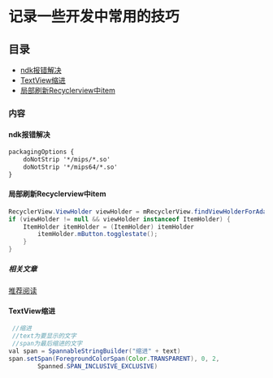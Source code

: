 # 记录一些开发中常用的技巧

## 目录
* [ndk报错解决](#ndk报错解决) 
* [TextView缩进](#textview缩进)
* [局部刷新Recyclerview中item](#局部刷新recyclerview中item)
### 内容
#### ndk报错解决
```xml
packagingOptions {
    doNotStrip '*/mips/*.so'
    doNotStrip '*/mips64/*.so'
}
```
#### 局部刷新Recyclerview中item
```java
RecyclerView.ViewHolder viewHolder = mRecyclerView.findViewHolderForAdapterPosition(i);
if (viewHolder != null && viewHolder instanceof ItemHolder) {
    ItemHolder itemHolder = (ItemHolder) itemHolder 
        itemHolder.mButton.togglestate();
    }
}
```
##### 相关文章
[推荐阅读](https://blog.csdn.net/OneDeveloper/article/details/79721284)
#### TextView缩进
```java
 //缩进
 //text为要显示的文字
 //span为最后缩进的文字
val span = SpannableStringBuilder("缩进" + text)
span.setSpan(ForegroundColorSpan(Color.TRANSPARENT), 0, 2,
        Spanned.SPAN_INCLUSIVE_EXCLUSIVE)

```
